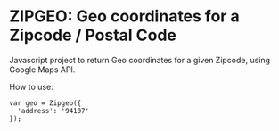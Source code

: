 # ZIPGEO: Geo coordinates for a Zipcode / Postal Code
Javascript project to return Geo coordinates for a given Zipcode, using Google Maps API.

How to use:
```
var geo = Zipgeo({
  'address': '94107'
});
```
